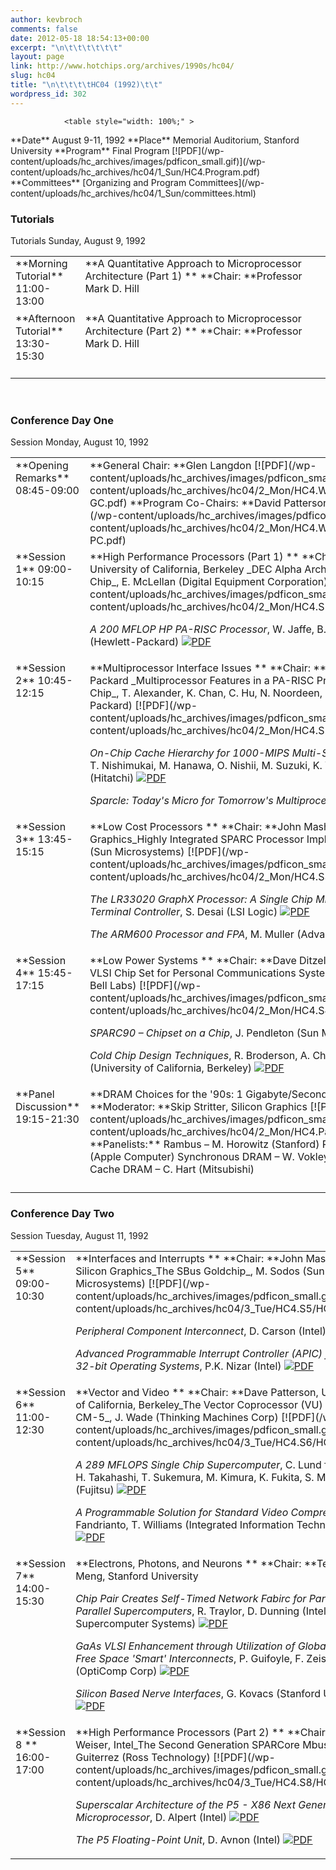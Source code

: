 ```yaml
---
author: kevbroch
comments: false
date: 2012-05-18 18:54:13+00:00
excerpt: "\n\t\t\t\t\t\t"
layout: page
link: http://www.hotchips.org/archives/1990s/hc04/
slug: hc04
title: "\n\t\t\t\tHC04 (1992)\t\t"
wordpress_id: 302
---
```



				<table style="width: 100%;" >
<tbody >
<tr >

<td width="20%" >**Date**
</td>

<td >August 9-11, 1992
</td>
</tr>
<tr >

<td >**Place**
</td>

<td >Memorial Auditorium, Stanford University
</td>
</tr>
<tr >

<td >**Program**
</td>

<td >Final Program [![PDF](/wp-content/uploads/hc_archives/images/pdficon_small.gif)](/wp-content/uploads/hc_archives/hc04/1_Sun/HC4.Program.pdf)
</td>
</tr>
<tr >

<td >**Committees**
</td>

<td >[Organizing and Program Committees](/wp-content/uploads/hc_archives/hc04/1_Sun/committees.html)
</td>
</tr>
</tbody>
</table>



### Tutorials


<table style="width: 100%; height: 230px;" >
<tbody >
<tr >
Tutorials
Sunday, August 9, 1992
</tr>
<tr valign="top" >

<td width="20%" height="88" >**Morning Tutorial**
11:00-13:00
</td>

<td >**A Quantitative Approach to Microprocessor Architecture (Part 1) **
**Chair: **Professor Mark D. Hill
</td>
</tr>
<tr valign="top" >

<td height="107" >**Afternoon Tutorial**
13:30-15:30
</td>

<td >**A Quantitative Approach to Microprocessor Architecture (Part 2) **
**Chair: **Professor Mark D. Hill
</td>
</tr>
</tbody>
</table>



### Conference Day One


<table style="width: 100%;" >
<tbody >
<tr >
Session
Monday, August 10, 1992
</tr>
<tr valign="top" >

<td >**Opening Remarks**
08:45-09:00
</td>

<td >**General Chair: **Glen Langdon [![PDF](/wp-content/uploads/hc_archives/images/pdficon_small.gif)](/wp-content/uploads/hc_archives/hc04/2_Mon/HC4.Welcome/HC4.Welcome-GC.pdf)
**Program Co-Chairs: **David Patterson, John Mashey [![PDF](/wp-content/uploads/hc_archives/images/pdficon_small.gif)](/wp-content/uploads/hc_archives/hc04/2_Mon/HC4.Welcome/HC4.Welcome-PC.pdf)
</td>
</tr>
<tr valign="top" >

<td >**Session 1**
09:00-10:15
</td>

<td >**High Performance Processors (Part 1) **
**Chair: **David Patterson, University of California, Berkeley
_DEC Alpha Architecture and 21064 Chip_, E. McLellan (Digital Equipment Corporation) [![PDF](/wp-content/uploads/hc_archives/images/pdficon_small.gif)](/wp-content/uploads/hc_archives/hc04/2_Mon/HC4.S1/HC4.1.1.pdf)

_A 200 MFLOP HP PA-RISC Processor_, W. Jaffe, B. Miller, J. Yetter (Hewlett-Packard) [![PDF](/wp-content/uploads/hc_archives/images/pdficon_small.gif)](/wp-content/uploads/hc_archives/hc04/2_Mon/HC4.S1/HC4.1.2.pdf)
</td>
</tr>
<tr valign="top" >

<td >**Session 2**
10:45-12:15
</td>

<td >**Multiprocessor Interface Issues **
**Chair: **Ruby Lee, Hewlett-Packard
_Multiprocessor Features in a PA-RISC Processor Interface Chip_, T. Alexander, K. Chan, C. Hu, N. Noordeen, S. Ziai (Hewlett-Packard) [![PDF](/wp-content/uploads/hc_archives/images/pdficon_small.gif)](/wp-content/uploads/hc_archives/hc04/2_Mon/HC4.S2/HC4.2.1.pdf)

_On-Chip Cache Hierarchy for 1000-MIPS Multi-Superscalar Processors_, T. Nishimukai, M. Hanawa, O. Nishii, M. Suzuki, K. Yano, M. Hiraki (Hitatchi) [![PDF](/wp-content/uploads/hc_archives/images/pdficon_small.gif)](/wp-content/uploads/hc_archives/hc04/2_Mon/HC4.S2/HC4.2.2.pdf)

_Sparcle: Today's Micro for Tomorrow's Multiprocessor_, A. Argarwal (MIT)
</td>
</tr>
<tr valign="top" >

<td >**Session 3**
13:45-15:15
</td>

<td >**Low Cost Processors **
**Chair: **John Mashey, Silicon Graphics_Highly Integrated SPARC Processor Implementation_, S. Joshi (Sun Microsystems) [![PDF](/wp-content/uploads/hc_archives/images/pdficon_small.gif)](/wp-content/uploads/hc_archives/hc04/2_Mon/HC4.S3/HC4.3.1.pdf)

_The LR33020 GraphX Processor: A Single Chip MIPS-RISC Based X Terminal Controller_, S. Desai (LSI Logic) [![PDF](/wp-content/uploads/hc_archives/images/pdficon_small.gif)](/wp-content/uploads/hc_archives/hc04/2_Mon/HC4.S3/HC4.3.2.pdf)

_The ARM600 Processor and FPA_, M. Muller (Advanced RISC Machines)
</td>
</tr>
<tr valign="top" >

<td height="155" >**Session 4**
15:45-17:15
</td>

<td >**Low Power Systems **
**Chair: **Dave Ditzel, Sun Microsystems_A VLSI Chip Set for Personal Communications Systems_, R. Scauzzo (AT&T Bell Labs) [![PDF](/wp-content/uploads/hc_archives/images/pdficon_small.gif)](/wp-content/uploads/hc_archives/hc04/2_Mon/HC4.S4/HC4.4.1.pdf)

_SPARC90 – Chipset on a Chip_, J. Pendleton (Sun Microsystems) [![PDF](/wp-content/uploads/hc_archives/images/pdficon_small.gif)](/wp-content/uploads/hc_archives/hc04/2_Mon/HC4.S4/HC4.4.2.pdf)

_Cold Chip Design Techniques_, R. Broderson, A. Chandrakasan, S. Sheng (University of California, Berkeley) [![PDF](/wp-content/uploads/hc_archives/images/pdficon_small.gif)](/wp-content/uploads/hc_archives/hc04/2_Mon/HC4.S4/HC4.4.3.pdf)
</td>
</tr>
<tr valign="top" >

<td height="170" >**Panel Discussion**
19:15-21:30
</td>

<td >**DRAM Choices for the '90s: 1 Gigabyte/Second or Bust**
**Moderator: **Skip Stritter, Silicon Graphics [![PDF](/wp-content/uploads/hc_archives/images/pdficon_small.gif)](/wp-content/uploads/hc_archives/hc04/2_Mon/HC4.Panel/HC4.Panel.pdf)
**Panelists:**
Rambus – M. Horowitz (Stanford)
Ramlink – D. James (Apple Computer)
Synchronous DRAM – W. Vokley (Texas Instruments)
Cache DRAM – C. Hart (Mitsubishi)
</td>
</tr>
</tbody>
</table>



### Conference Day Two


<table style="width: 100%;" >
<tbody >
<tr >
Session
Tuesday, August 11, 1992
</tr>
<tr valign="top" >

<td >**Session 5**
09:00-10:30
</td>

<td >**Interfaces and Interrupts **
**Chair: **John Mashey, Silicon Graphics_The SBus Goldchip_, M. Sodos (Sun Microsystems) [![PDF](/wp-content/uploads/hc_archives/images/pdficon_small.gif)](/wp-content/uploads/hc_archives/hc04/3_Tue/HC4.S5/HC4.5.1.pdf)

_Peripheral Component Interconnect_, D. Carson (Intel) [![PDF](/wp-content/uploads/hc_archives/images/pdficon_small.gif)](/wp-content/uploads/hc_archives/hc04/3_Tue/HC4.S5/HC4.5.2.pdf)

_Advanced Programmable Interrupt Controller (APIC) for MP and 32-bit Operating Systems_, P.K. Nizar (Intel) [![PDF](/wp-content/uploads/hc_archives/images/pdficon_small.gif)](/wp-content/uploads/hc_archives/hc04/3_Tue/HC4.S5/HC4.5.3.pdf)
</td>
</tr>
<tr valign="top" >

<td >**Session 6**
11:00-12:30
</td>

<td >**Vector and Video **
**Chair: **Dave Patterson, University of California, Berkeley_The Vector Coprocessor (VU) for the CM-5_, J. Wade (Thinking Machines Corp) [![PDF](/wp-content/uploads/hc_archives/images/pdficon_small.gif)](/wp-content/uploads/hc_archives/hc04/3_Tue/HC4.S6/HC4.6.1.pdf)

_A 289 MFLOPS Single Chip Supercomputer_, C. Lund for H. Lino, H. Takahashi, T. Sukemura, M. Kimura, K. Fukita, S. Mori (Fujitsu) [![PDF](/wp-content/uploads/hc_archives/images/pdficon_small.gif)](/wp-content/uploads/hc_archives/hc04/3_Tue/HC4.S6/HC4.6.2.pdf)

_A Programmable Solution for Standard Video Compression_, J. Fandrianto, T. Williams (Integrated Information Technology) [![PDF](/wp-content/uploads/hc_archives/images/pdficon_small.gif)](/wp-content/uploads/hc_archives/hc04/3_Tue/HC4.S6/HC4.6.3.pdf)
</td>
</tr>
<tr valign="top" >

<td height="153" >**Session 7**
14:00-15:30
</td>

<td >**Electrons, Photons, and Neurons **
**Chair: **Teresa Meng, Stanford University

_Chip Pair Creates Self-Timed Network Fabirc for Paragon Parallel Supercomputers_, R. Traylor, D. Dunning (Intel Supercomputer Systems) [![PDF](/wp-content/uploads/hc_archives/images/pdficon_small.gif)](/wp-content/uploads/hc_archives/hc04/3_Tue/HC4.S7/HC4.7.1.pdf) 

_GaAs VLSI Enhancement through Utilization of Global Optical Free Space 'Smart' Interconnects_, P. Guifoyle, F. Zeise (OptiComp Corp) [![PDF](/wp-content/uploads/hc_archives/images/pdficon_small.gif)](/wp-content/uploads/hc_archives/hc04/3_Tue/HC4.S7/HC4.7.2.pdf)

_Silicon Based Nerve Interfaces_, G. Kovacs (Stanford University) [![PDF](/wp-content/uploads/hc_archives/images/pdficon_small.gif)](/wp-content/uploads/hc_archives/hc04/3_Tue/HC4.S7/HC4.7.3.pdf)
</td>
</tr>
<tr valign="top" >

<td >**Session 8 **
16:00-17:00
</td>

<td >**High Performance Processors (Part 2) **
**Chair: **Uri Weiser, Intel_The Second Generation SPARCore Mbus Chip_, M. Guiterrez (Ross Technology) [![PDF](/wp-content/uploads/hc_archives/images/pdficon_small.gif)](/wp-content/uploads/hc_archives/hc04/3_Tue/HC4.S8/HC4.8.1.pdf)

_Superscalar Architecture of the P5 - X86 Next Generation Microprocessor_, D. Alpert (Intel) [![PDF](/wp-content/uploads/hc_archives/images/pdficon_small.gif)](/wp-content/uploads/hc_archives/hc04/3_Tue/HC4.S8/HC4.8.2.pdf)

_The P5 Floating-Point Unit_, D. Avnon (Intel) [![PDF](/wp-content/uploads/hc_archives/images/pdficon_small.gif)](/wp-content/uploads/hc_archives/hc04/3_Tue/HC4.S8/HC4.8.3.pdf)
</td>
</tr>
</tbody>
</table>		
